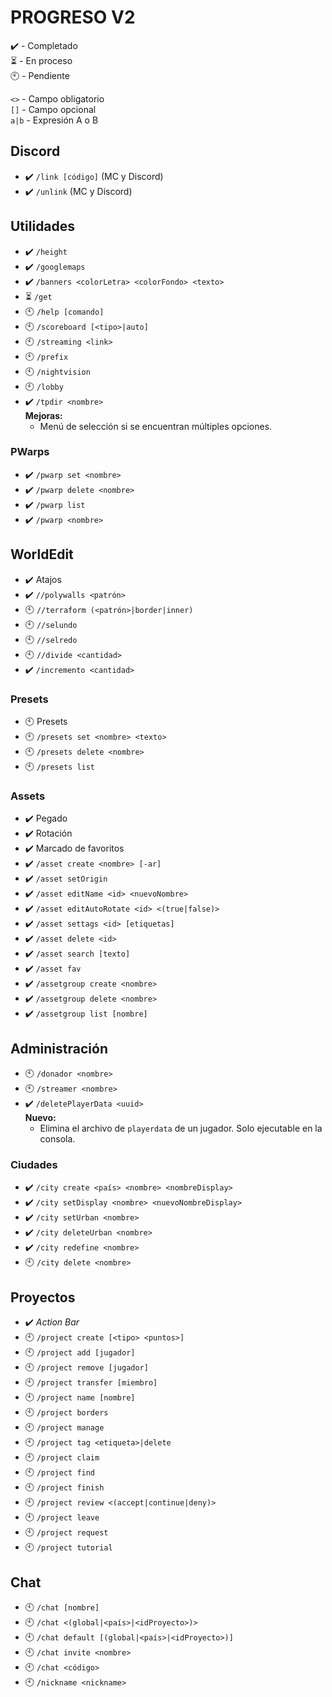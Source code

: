 # PROGRESO V2
✔️ - Completado  
⏳ - En proceso  
🕙 - Pendiente  
  
`<>` - Campo obligatorio  
`[]` - Campo opcional  
`a|b` - Expresión A o B
## Discord
* ✔️ `/link [código]` (MC y Discord)
* ✔️ `/unlink` (MC y Discord)
## Utilidades
* ✔️ `/height`
* ✔️ `/googlemaps`
* ✔️ `/banners <colorLetra> <colorFondo> <texto>`
* ⏳ `/get`
* 🕙 `/help [comando]`
* 🕙 `/scoreboard [<tipo>|auto]`
* 🕙 `/streaming <link>`
* 🕙 `/prefix`
* 🕙 `/nightvision`
* 🕙 `/lobby`
* ✔️ `/tpdir <nombre>`  
  **Mejoras:**
  * Menú de selección si se encuentran múltiples opciones. 
### PWarps
* ✔️ `/pwarp set <nombre>`
* ✔️ `/pwarp delete <nombre>`
* ✔️ `/pwarp list`
* ✔️ `/pwarp <nombre>`
## WorldEdit
* ✔️ Atajos
* ✔️ `//polywalls <patrón>`
* 🕙 `//terraform (<patrón>|border|inner)`
* 🕙 `//selundo`
* 🕙 `//selredo`
* 🕙 `//divide <cantidad>`
* ✔️ `/incremento <cantidad>` 
### Presets
* 🕙 Presets 
* 🕙 `/presets set <nombre> <texto>`
* 🕙 `/presets delete <nombre>`
* 🕙 `/presets list`
### Assets
* ✔️ Pegado
* ✔️ Rotación
* ✔️ Marcado de favoritos
* ✔️ `/asset create <nombre> [-ar]`
* ✔️ `/asset setOrigin`
* ✔️ `/asset editName <id> <nuevoNombre>`
* ✔️ `/asset editAutoRotate <id> <(true|false)>`
* ✔️ `/asset settags <id> [etiquetas]`
* ✔️ `/asset delete <id>`
* ✔️ `/asset search [texto]`
* ✔️ `/asset fav`
* ✔️ `/assetgroup create <nombre>`
* ✔️ `/assetgroup delete <nombre>`
* ✔️ `/assetgroup list [nombre]`
## Administración
* 🕙 `/donador <nombre>`
* 🕙 `/streamer <nombre>`
* ✔️ `/deletePlayerData <uuid>`  
**Nuevo:**
  * Elimina el archivo de `playerdata` de un jugador. Solo ejecutable en la consola.
### Ciudades
* ✔️ `/city create <país> <nombre> <nombreDisplay>`
* ✔️ `/city setDisplay <nombre> <nuevoNombreDisplay>`
* ✔️ `/city setUrban <nombre>`
* ✔️ `/city deleteUrban <nombre>`
* ✔️ `/city redefine <nombre>`
* 🕙 `/city delete <nombre>`
## Proyectos
* ✔️ *Action Bar*
* 🕙 `/project create [<tipo> <puntos>]`
* 🕙 `/project add [jugador]`
* 🕙 `/project remove [jugador]`
* 🕙 `/project transfer [miembro]`
* 🕙 `/project name [nombre]`
* 🕙 `/project borders`
* 🕙 `/project manage`
* 🕙 `/project tag <etiqueta>|delete`
* 🕙 `/project claim`
* 🕙 `/project find`
* 🕙 `/project finish`
* 🕙 `/project review <(accept|continue|deny)>`
* 🕙 `/project leave`
* 🕙 `/project request`
* 🕙 `/project tutorial`
## Chat
* 🕙 `/chat [nombre]`
* 🕙 `/chat <(global|<país>|<idProyecto>)>`
* 🕙 `/chat default [(global|<país>|<idProyecto>)]`
* 🕙 `/chat invite <nombre>`
* 🕙 `/chat <código>`
* 🕙 `/nickname <nickname>`